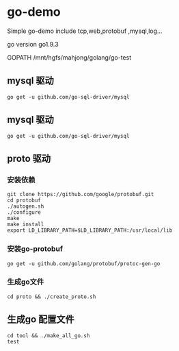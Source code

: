 # go-demo

Simple go-demo include tcp,web,protobuf ,mysql,log...

go version go1.9.3

GOPATH /mnt/hgfs/mahjong/golang/go-test

## mysql 驱动
	go get -u github.com/go-sql-driver/mysql

## mysql 驱动	
	go get -u github.com/go-sql-driver/mysql


## proto 驱动
### 安装依赖
	git clone https://github.com/google/protobuf.git
	cd protobuf
	./autogen.sh
	./configure
	make
	make install
	export LD_LIBRARY_PATH=$LD_LIBRARY_PATH:/usr/local/lib
		
### 安装go-protobuf	
	go get -u github.com/golang/protobuf/protoc-gen-go

### 生成go文件		
	cd proto && ./create_proto.sh

## 生成go 配置文件		
	cd tool && ./make_all_go.sh
	test

